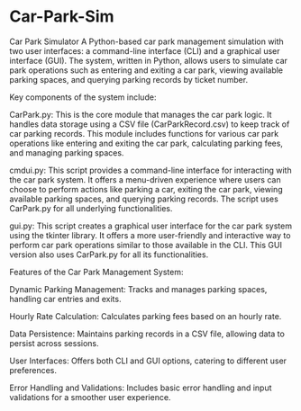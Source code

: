 # Car-Park-Sim
Car Park Simulator
A Python-based car park management simulation with two user interfaces: a command-line interface (CLI) and a graphical user interface (GUI). The system, written in Python, allows users to simulate car park operations such as entering and exiting a car park, viewing available parking spaces, and querying parking records by ticket number.

Key components of the system include:

CarPark.py: This is the core module that manages the car park logic. It handles data storage using a CSV file (CarParkRecord.csv) to keep track of car parking records. This module includes functions for various car park operations like entering and exiting the car park, calculating parking fees, and managing parking spaces.

cmdui.py: This script provides a command-line interface for interacting with the car park system. It offers a menu-driven experience where users can choose to perform actions like parking a car, exiting the car park, viewing available parking spaces, and querying parking records. The script uses CarPark.py for all underlying functionalities.

gui.py: This script creates a graphical user interface for the car park system using the tkinter library. It offers a more user-friendly and interactive way to perform car park operations similar to those available in the CLI. This GUI version also uses CarPark.py for all its functionalities.


Features of the Car Park Management System:

Dynamic Parking Management: Tracks and manages parking spaces, handling car entries and exits.

Hourly Rate Calculation: Calculates parking fees based on an hourly rate.

Data Persistence: Maintains parking records in a CSV file, allowing data to persist across sessions.

User Interfaces: Offers both CLI and GUI options, catering to different user preferences.

Error Handling and Validations: Includes basic error handling and input validations for a smoother user experience.

